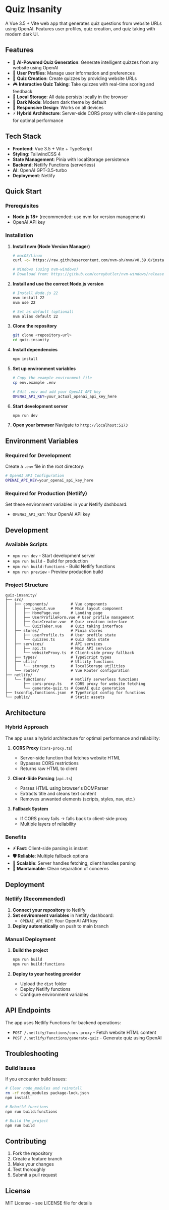 # Quiz Insanity

A Vue 3.5 + Vite web app that generates quiz questions from website URLs using OpenAI. Features user profiles, quiz creation, and quiz taking with modern dark UI.

## Features

- 🎯 **AI-Powered Quiz Generation**: Generate intelligent quizzes from any website using OpenAI
- 👤 **User Profiles**: Manage user information and preferences
- 📝 **Quiz Creation**: Create quizzes by providing website URLs
- 🎮 **Interactive Quiz Taking**: Take quizzes with real-time scoring and feedback
- 💾 **Local Storage**: All data persists locally in the browser
- 🌙 **Dark Mode**: Modern dark theme by default
- 📱 **Responsive Design**: Works on all devices
- ⚡ **Hybrid Architecture**: Server-side CORS proxy with client-side parsing for optimal performance

## Tech Stack

- **Frontend**: Vue 3.5 + Vite + TypeScript
- **Styling**: TailwindCSS 4
- **State Management**: Pinia with localStorage persistence
- **Backend**: Netlify Functions (serverless)
- **AI**: OpenAI GPT-3.5-turbo
- **Deployment**: Netlify

## Quick Start

### Prerequisites

- **Node.js 18+** (recommended: use nvm for version management)
- OpenAI API key

### Installation

1. **Install nvm (Node Version Manager)**

   ```bash
   # macOS/Linux
   curl -o- https://raw.githubusercontent.com/nvm-sh/nvm/v0.39.0/install.sh | bash

   # Windows (using nvm-windows)
   # Download from: https://github.com/coreybutler/nvm-windows/releases
   ```

2. **Install and use the correct Node.js version**

   ```bash
   # Install Node.js 22
   nvm install 22
   nvm use 22

   # Set as default (optional)
   nvm alias default 22
   ```

3. **Clone the repository**

   ```bash
   git clone <repository-url>
   cd quiz-insanity
   ```

4. **Install dependencies**

   ```bash
   npm install
   ```

5. **Set up environment variables**

   ```bash
   # Copy the example environment file
   cp env.example .env

   # Edit .env and add your OpenAI API key
   OPENAI_API_KEY=your_actual_openai_api_key_here
   ```

6. **Start development server**

   ```bash
   npm run dev
   ```

7. **Open your browser**
   Navigate to `http://localhost:5173`

## Environment Variables

### Required for Development

Create a `.env` file in the root directory:

```bash
# OpenAI API Configuration
OPENAI_API_KEY=your_openai_api_key_here
```

### Required for Production (Netlify)

Set these environment variables in your Netlify dashboard:

- `OPENAI_API_KEY`: Your OpenAI API key

## Development

### Available Scripts

- `npm run dev` - Start development server
- `npm run build` - Build for production
- `npm run build:functions` - Build Netlify functions
- `npm run preview` - Preview production build

### Project Structure

```dir
quiz-insanity/
├── src/
│   ├── components/          # Vue components
│   │   ├── Layout.vue       # Main layout component
│   │   ├── HomePage.vue     # Landing page
│   │   ├── UserProfileForm.vue # User profile management
│   │   ├── QuizCreator.vue  # Quiz creation interface
│   │   └── QuizTaker.vue    # Quiz taking interface
│   ├── stores/              # Pinia stores
│   │   ├── userProfile.ts   # User profile state
│   │   └── quizzes.ts       # Quiz data state
│   ├── services/            # API services
│   │   ├── api.ts           # Main API service
│   │   └── websiteProxy.ts  # Client-side proxy fallback
│   ├── types/               # TypeScript types
│   ├── utils/               # Utility functions
│   │   └── storage.ts       # localStorage utilities
│   └── router/              # Vue Router configuration
├── netlify/
│   └── functions/           # Netlify serverless functions
│       ├── cors-proxy.ts    # CORS proxy for website fetching
│       └── generate-quiz.ts # OpenAI quiz generation
├── tsconfig.functions.json  # TypeScript config for functions
└── public/                  # Static assets
```

## Architecture

### Hybrid Approach

The app uses a hybrid architecture for optimal performance and reliability:

1. **CORS Proxy** (`cors-proxy.ts`)
   - Server-side function that fetches website HTML
   - Bypasses CORS restrictions
   - Returns raw HTML to client

2. **Client-Side Parsing** (`api.ts`)
   - Parses HTML using browser's DOMParser
   - Extracts title and cleans text content
   - Removes unwanted elements (scripts, styles, nav, etc.)

3. **Fallback System**
   - If CORS proxy fails → falls back to client-side proxy
   - Multiple layers of reliability

### Benefits

- **⚡ Fast**: Client-side parsing is instant
- **🛡️ Reliable**: Multiple fallback options
- **📱 Scalable**: Server handles fetching, client handles parsing
- **🔧 Maintainable**: Clean separation of concerns

## Deployment

### Netlify (Recommended)

1. **Connect your repository** to Netlify
2. **Set environment variables** in Netlify dashboard:
   - `OPENAI_API_KEY`: Your OpenAI API key
3. **Deploy automatically** on push to main branch

### Manual Deployment

1. **Build the project**

   ```bash
   npm run build
   npm run build:functions
   ```

2. **Deploy to your hosting provider**
   - Upload the `dist` folder
   - Deploy Netlify functions
   - Configure environment variables

## API Endpoints

The app uses Netlify Functions for backend operations:

- `POST /.netlify/functions/cors-proxy` - Fetch website HTML content
- `POST /.netlify/functions/generate-quiz` - Generate quiz using OpenAI

## Troubleshooting

### Build Issues

If you encounter build issues:

```bash
# Clear node_modules and reinstall
rm -rf node_modules package-lock.json
npm install

# Rebuild functions
npm run build:functions

# Build the project
npm run build
```

## Contributing

1. Fork the repository
2. Create a feature branch
3. Make your changes
4. Test thoroughly
5. Submit a pull request

## License

MIT License - see LICENSE file for details
